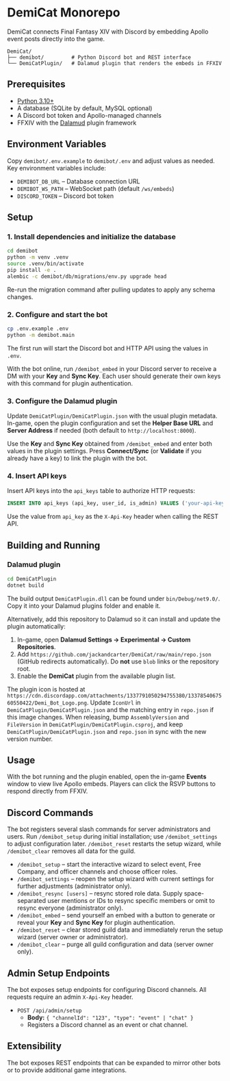# DemiCat Monorepo

DemiCat connects Final Fantasy XIV with Discord by embedding Apollo event posts directly into the game.

```
DemiCat/
├── demibot/         # Python Discord bot and REST interface
└── DemiCatPlugin/   # Dalamud plugin that renders the embeds in FFXIV
```

## Prerequisites

- [Python 3.10+](https://www.python.org/)
- A database (SQLite by default, MySQL optional)
- A Discord bot token and Apollo-managed channels
- FFXIV with the [Dalamud](https://github.com/goatcorp/Dalamud) plugin framework

## Environment Variables

Copy `demibot/.env.example` to `demibot/.env` and adjust values as needed.
Key environment variables include:

- `DEMIBOT_DB_URL` – Database connection URL
- `DEMIBOT_WS_PATH` – WebSocket path (default `/ws/embeds`)
- `DISCORD_TOKEN` – Discord bot token

## Setup

### 1. Install dependencies and initialize the database
```bash
cd demibot
python -m venv .venv
source .venv/bin/activate
pip install -e .
alembic -c demibot/db/migrations/env.py upgrade head
```
Re-run the migration command after pulling updates to apply any schema changes.

### 2. Configure and start the bot
```bash
cp .env.example .env
python -m demibot.main
```
The first run will start the Discord bot and HTTP API using the values in `.env`.

With the bot online, run `/demibot_embed` in your Discord server to receive a DM with
your **Key** and **Sync Key**. Each user should generate their own keys with this
command for plugin authentication.

### 3. Configure the Dalamud plugin
Update `DemiCatPlugin/DemiCatPlugin.json` with the usual plugin metadata. In-game, open the plugin configuration and set the
**Helper Base URL** and **Server Address** if needed (both default to `http://localhost:8000`).

Use the **Key** and **Sync Key** obtained from `/demibot_embed` and enter both values in the
plugin settings. Press **Connect/Sync** (or **Validate** if you already have a key) to link the
plugin with the bot.

### 4. Insert API keys
Insert API keys into the `api_keys` table to authorize HTTP requests:

```sql
INSERT INTO api_keys (api_key, user_id, is_admin) VALUES ('your-api-key', 'discord-user-id', 1);
```
Use the value from `api_key` as the `X-Api-Key` header when calling the REST API.

## Building and Running

### Dalamud plugin
```bash
cd DemiCatPlugin
dotnet build
```
The build output `DemiCatPlugin.dll` can be found under `bin/Debug/net9.0/`. Copy it into your Dalamud plugins folder and enable it.

Alternatively, add this repository to Dalamud so it can install and update the plugin automatically:

1. In-game, open **Dalamud Settings → Experimental → Custom Repositories**.
2. Add `https://github.com/jackandcarter/DemiCat/raw/main/repo.json` (GitHub redirects automatically). Do **not** use `blob` links or the repository root.
3. Enable the **DemiCat** plugin from the available plugin list.

The plugin icon is hosted at `https://cdn.discordapp.com/attachments/1337791050294755380/1337854067560550422/Demi_Bot_Logo.png`.
Update `IconUrl` in `DemiCatPlugin/DemiCatPlugin.json` and the matching entry in `repo.json` if this image changes.
When releasing, bump `AssemblyVersion` and `FileVersion` in `DemiCatPlugin/DemiCatPlugin.csproj`,
and keep `DemiCatPlugin/DemiCatPlugin.json` and `repo.json` in sync with the new version number.

## Usage

With the bot running and the plugin enabled, open the in-game **Events** window to view live Apollo embeds. Players can click the RSVP buttons to respond directly from FFXIV.

## Discord Commands

The bot registers several slash commands for server administrators and users. Run `/demibot_setup` during initial installation;
use `/demibot_settings` to adjust configuration later. `/demibot_reset` restarts the setup wizard, while `/demibot_clear` removes
all data for the guild.

- `/demibot_setup` – start the interactive wizard to select event, Free Company, and officer channels and choose officer roles.
- `/demibot_settings` – reopen the setup wizard with current settings for further adjustments (administrator only).
- `/demibot_resync [users]` – resync stored role data. Supply space-separated user mentions or IDs to resync specific members or
  omit to resync everyone (administrator only).
- `/demibot_embed` – send yourself an embed with a button to generate or reveal your **Key** and **Sync Key** for plugin
  authentication.
- `/demibot_reset` – clear stored guild data and immediately rerun the setup wizard (server owner or administrator).
- `/demibot_clear` – purge all guild configuration and data (server owner only).

## Admin Setup Endpoints

The bot exposes setup endpoints for configuring Discord channels. All requests require an admin `X-Api-Key` header.

- `POST /api/admin/setup`
  - **Body:** `{ "channelId": "123", "type": "event" | "chat" }`
  - Registers a Discord channel as an event or chat channel.

## Extensibility

The bot exposes REST endpoints that can be expanded to mirror other bots or to provide additional game integrations.
